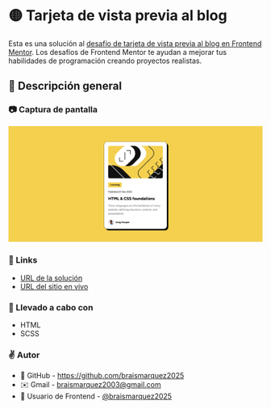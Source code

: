 # 🟡 Tarjeta de vista previa al blog

Esta es una solución al [desafío de tarjeta de vista previa al blog en Frontend Mentor](https://www.frontendmentor.io/challenges/blog-preview-card-ckPaj01IcS). Los desafíos de Frontend Mentor te ayudan a mejorar tus habilidades de programación creando proyectos realistas.

## 🔎 Descripción general

### 📷 Captura de pantalla
![](./assets/images/Frontend-Mentor-Blog-preview-card-04-20-2025_05_07_PM.png)


### 🔗 Links
- [URL de la solución](https://www.frontendmentor.io/solutions/pgina-de-tarjeta-de-vista-previa-al-blog-con-html-y-css-trMPSYSVMz)
- [URL del sitio en vivo](https://braismarquez2025.github.io/blog-preview-card-main/)


### 🔧 Llevado a cabo con

- HTML
- SCSS

### ✌️ Autor 
- 💼 GitHub - https://github.com/braismarquez2025
- ✉️ Gmail - braismarquez2003@gmail.com
- 👤 Usuario de Frontend - [@braismarquez2025](https://www.frontendmentor.io/profile/braismarquez2025)
